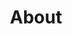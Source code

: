 ---
layout: layouts/page
tags: None
eleventyNavigation:
  parent: Index
  key: About
title: About
---